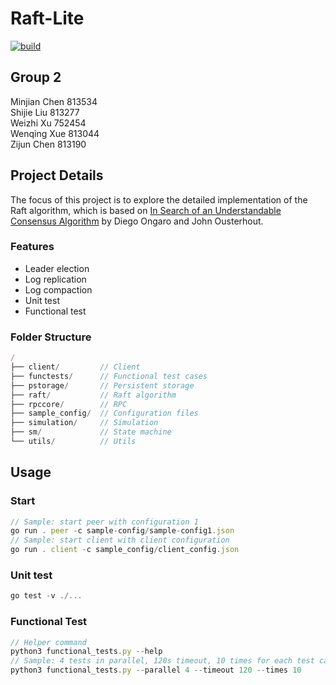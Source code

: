 # Raft-Lite

[![build](https://github.com/PwzXxm/raft-lite/workflows/build/badge.svg)](https://github.com/PwzXxm/raft-lite/actions?query=workflow%3Abuild+event%3Apush+branch%3Amaster)

## Group 2
Minjian Chen 813534  
Shijie Liu   813277  
Weizhi Xu    752454  
Wenqing Xue  813044  
Zijun Chen   813190

## Project Details
The focus of this project is to explore the detailed implementation of the Raft algorithm, which is based on [In Search of an Understandable Consensus Algorithm](https://raft.github.io/raft.pdf) by Diego Ongaro and John Ousterhout.

### Features
- Leader election
- Log replication
- Log compaction
- Unit test
- Functional test

### Folder Structure
```js
/
├── client/         // Client
├── functests/      // Functional test cases
├── pstorage/       // Persistent storage
├── raft/           // Raft algorithm
├── rpccore/        // RPC
├── sample_config/  // Configuration files
├── simulation/     // Simulation
├── sm/             // State machine
└── utils/          // Utils
```

## Usage
### Start
```js
// Sample: start peer with configuration 1
go run . peer -c sample-config/sample-config1.json
// Sample: start client with client configuration
go run . client -c sample_config/client_config.json
```

### Unit test
```js
go test -v ./...
```

### Functional Test
```js
// Helper command
python3 functional_tests.py --help
// Sample: 4 tests in parallel, 120s timeout, 10 times for each test case
python3 functional_tests.py --parallel 4 --timeout 120 --times 10
```

